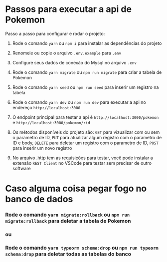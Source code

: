 # Passos para executar a api de Pokemon

Passo a passo para configurar e rodar o projeto:

1. Rode o comando `yarn` ou `npm i` para instalar as dependências do projeto

2. Renomeie ou copie o arquivo `.env.example` para `.env`

3. Configure seus dados de conexão do Mysql no arquivo `.env`

4. Rode o comando `yarn migrate` ou `npm run migrate` para criar a tabela de Pokemon

5. Rode o comando `yarn seed` ou `npm run seed` para inserir um registro na tabela

6. Rode o comando `yarn dev` ou `npm run dev` para executar a api no endereço `http://localhost:3000`

7. O endpoint principal para testar a api é `http://localhost:3000/pokemon` e `http://localhost:3000/pokemon/:id`

8. Os métodos disponíveis do projeto são: `GET` para vizualizar com ou sem o parametro de ID, `PUT` para atualizar algum registro com o parametro de ID e body, `DELETE` para deletar um registro com o parametro de ID, `POST` para inserir um novo registro

9. No arquivo .http tem as requisições para testar, você pode instalar a extensão `REST Client` no VSCode para testar sem precisar de outro software

# Caso alguma coisa pegar fogo no banco de dados

### Rode o comando `yarn migrate:rollback` ou `npm run migrate:rollback` para deletar a tabela de Pokemon

### ou

### Rode o comando `yarn typeorm schema:drop` ou `npm run typeorm schema:drop` para deletar todas as tabelas do banco